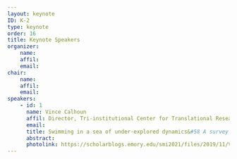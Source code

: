 ```yaml
---
layout: keynote
ID: K-2
type: keynote
order: 16
title: Keynote Speakers
organizer:
    name: 
    affil: 
    email: 
chair:
    name: 
    affil: 
    email: 
speakers:
    - id: 1
      name: Vince Calhoun
      affil: Director, Tri-institutional Center for Translational Research in Neuroimaging and Data Science
      email: 
      title: Swimming in a sea of under-explored dynamics&#58 A survey of approaches for capturing time-varying connectivity
      abstract:  
      photolink: https://scholarblogs.emory.edu/smi2021/files/2019/11/VinceCalhoun.jpg
---
```


